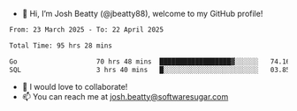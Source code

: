 - 👋 Hi, I’m Josh Beatty (@jbeatty88), welcome to my GitHub profile!

<!--START_SECTION:waka-->

```txt
From: 23 March 2025 - To: 22 April 2025

Total Time: 95 hrs 28 mins

Go                    70 hrs 48 mins  ██████████████████▓░░░░░░   74.16 %
SQL                   3 hrs 40 mins   █░░░░░░░░░░░░░░░░░░░░░░░░   03.85 %
```

<!--END_SECTION:waka-->

- 💞️ I would love to collaborate!
- 📫 You can reach me at josh.beatty@softwaresugar.com

<!---
jbeatty88/jbeatty88 is a ✨ special ✨ repository because its `README.md` (this file) appears on your GitHub profile.
You can click the Preview link to take a look at your changes.
--->
